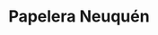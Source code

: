 ---
title: "Papelera Neuquén"
url: /neuquen/papelera-neuquen-doctor-luis-teodoro-planas/
shop: Kramladen
---